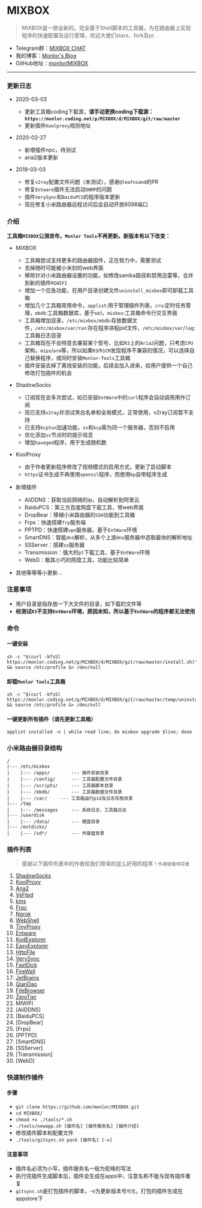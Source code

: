 # MIXBOX 

> MIXBOX是一款全新的，完全基于Shell脚本的工具箱，为在路由器上实现程序的快速配置及运行管理，欢迎大佬们stars、fork及pr.

* Telegram群：[MIXBOX CHAT](https://t.me/joinchat/FMraA0lwzH9fzEW1wXdCFA)
* 我的博客：[Monlor's Blog](https://www.monlor.com)
* GitHub地址：[monlor/MIXBOX](https://github.com/monlor/MIXBOX)

***

### 更新日志

* 2020-03-03
	* 更新工具箱coding下载源，**请手动更换coding下载源：`https://monlor.coding.net/p/MIXBOX/d/MIXBOX/git/raw/master`**
	* 更新插件`Koolproxy`规则地址

* 2020-02-27
	* 新增插件npc，待测试
	* aria2版本更新

* 2019-03-03
	* 修复`v2ray`配置文件问题（未测试），感谢`@leafnsand`的PR
	* 修复`Entware`插件无法启动`ONMP`的问题
	* 插件`VerySync`和`BaiduPCS`的程序版本更新
	* 现在修复小米路由器远程访问后会自动开放8098端口

### 介绍

**工具箱`MIXBOX`公测发布，`Monlor Tools`不再更新。新版本有以下改变：**
* MIXBOX
	* 工具箱尝试支持更多的路由器固件，正在努力中，需要测试
	* 去掉随时可能被小米封的web界面
	* 移除针对小米路由器设置的功能，如修改samba路径和禁用迅雷等，合并到新的插件`MIWIFI`
	* 增加一个应急功能，在用户目录创建文件`uninstall_mixbox`即可卸载工具箱
	* 增加几个工具箱常用命令，`applist`:用于管理插件列表，`cru`:定时任务管理，`mbdb`:工具箱数据库，基于uci，`mixbox`:工具箱命令行交互界面
	* 工具箱增加目录，`/etc/mixbox/mbdb`:存放数据文件，`/etc/mixbox/var/run`:存在程序进程pid文件，`/etc/mixbox/var/log`:工具箱日志目录
	* 工具箱现在不会特意去兼容某个型号，比如`R3`上的`Aria2`问题，只考虑`CPU`架构，`mips`/`arm`等，所以如果`R3`/`R1CM`发现程序不兼容的情况，可以选择自己替换程序，或同时安装`Monlor-Tools`工具箱
	* 插件安装去掉了离线安装的功能，后续会加入进来，给用户提供一个自己修改打包插件的机会

* ShadowSocks
	* 订阅现在会多次尝试，如已安装`EntWare`中的`curl`程序会自动调用用作订阅
	* 现已支持`v2ray`并测试黑白名单和全局模式，正常使用，v2ray订阅暂不支持
	* 已支持`kcptun`加速功能，`ss`和`kcp`需为同一个服务器，否则不启用
	* 优化添加`ss`节点时的提示信息
	* 增加`haveged`程序，用于生成随机数

* KoolProxy
	* 由于作者更新程序修改了视频模式的启用方式，更新了启动脚本
	* `https`证书生成不再使用`openssl`程序，而使用`kp`自带程序生成

* 新增插件
	* AliDDNS：获取当前网络的ip，自动解析到阿里云
	* BaiduPCS：第三方百度网盘下载工具，带web界面
	* DropBear：移植小米路由器的`SSH`功能到工具箱
	* Frps：快速搭建`frp`服务端
	* PPTPD：快速搭建`vpn`服务器，基于`EntWare`环境
	* SmartDNS：智能`dns`解析，从多个上游`dns`服务器中选取最快的解析地址
	* SSServer：搭建`ss`服务器
	* Transmission：强大的`pt`下载工具，基于`EntWare`环境
	* WebD：极其小巧的网盘工具，功能比较简单

* 其他等等等小更新...

### 注意事项

* 用户目录是指存放一下大文件的目录，如下载的文件等
* **经测试`R3`不支持`EntWare`环境，原因未知，所以基于`EntWare`的程序都无法使用**

### 命令

#### 一键安装

``` shell
sh -c "$(curl -kfsSl https://monlor.coding.net/p/MIXBOX/d/MIXBOX/git/raw/master/install.sh)" && source /etc/profile &> /dev/null
```

#### 卸载`Monlor Tools`工具箱

``` shell
sh -c "$(curl -kfsSl https://monlor.coding.net/p/MIXBOX/d/MIXBOX/git/raw/master/temp/uninstall_old.sh)" && source /etc/profile &> /dev/null
```

#### 一键更新所有插件（请先更新工具箱）

``` shell
applist installed -n | while read line; do mixbox upgrade $line; done
```

### 小米路由器目录结构  

	/
	|--- /etc/mixbox
	|    |--- /apps/        --- 插件安装目录
	|    |--- /config/      --- 工具箱配置文件目录
	|    |--- /scripts/     --- 工具箱脚本目录
	|    |--- /mbdb/        --- 工具箱数据文件目录
	|	 |--- /var/		--- 工具箱运行pid及日志存放目录
	|--- /tmp
	|    |--- /messages     --- 系统日志，工具箱日志
	|--- /userdisk
	|    |--- /data/        --- 硬盘目录
	|--- /extdisks/
	|    |--- /sd*/         --- 外接盘目录
	

### 插件列表

> 感谢以下插件列表中的作者给我们带来的这么好用的程序！`作者链接待完善`

01. [ShadowSocks](https://github.com/shadowsocks/shadowsocks/tree/master)
02. [KoolProxy](http://koolshare.b0.upaiyun.com/)
03. [Aria2](http://aria2.github.io/)
04. [VsFtpd](https://security.appspot.com/vsftpd.html)
05. [kms](https://github.com/Wind4/vlmcsd)
06. [Frpc](https://github.com/fatedier/frp)
07. [Ngrok](https://github.com/dosgo/ngrok-c)
08. [WebShell](https://github.com/shellinabox/shellinabox)
09. [TinyProxy](https://github.com/tinyproxy/tinyproxy)
10. [Entware](https://github.com/Entware/Entware-ng)
11. [KodExplorer](https://kodcloud.com/)
12. [EasyExplorer](http://koolshare.cn/thread-129199-1-1.html)
13. [HttpFile](http://nginx.org/)
14. [VerySync](http://verysync.com/)
15. [FastDick](https://github.com/fffonion/Xunlei-Fastdick)
16. [FireWall](https://www.netfilter.org/)
17. [JetBrains](http://blog.lanyus.com/archives/174.html)
18. [QianDao](http://koolshare.cn/thread-127783-1-1.html)
19. [FileBrowser](https://github.com/filebrowser/filebrowser)
20. [ZeroTier](https://www.zerotier.com)
21. MIWIFI
22. [AliDDNS]
23. [BaiduPCS]
24. [DropBear]
25. [Frps]
26. [PPTPD]
27. [SmartDNS]
28. [SSServer]
29. [Transmission]
30. [WebD]

### 快速制作插件

#### 步骤

* `git clone https://github.com/monlor/MIXBOX.git`
* `cd MIXBOX/`
* `chmod +x ./tools/*.sh`
* `./tools/newapp.sh [插件名] [插件服务名] [插件介绍]`
* 修改插件脚本和配置文件
* `./tools/gitsync.sh pack [插件名] [-v]`

#### 注意事项

* 插件名必须为小写，插件服务名一般为驼峰的写法
* 执行完插件生成脚本后，插件会生成在apps中，注意名称不能与现有插件重复
* `gitsync.sh`是打包插件的脚本，-v为更新版本号`可无`，打包的插件生成在appstore下
	



